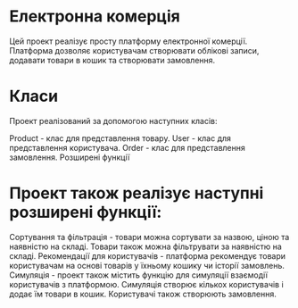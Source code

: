 
# Електронна комерція
Цей проект реалізує просту платформу електронної комерції. Платформа дозволяє користувачам створювати облікові записи, додавати товари в кошик та створювати замовлення.

# Класи
Проект реалізований за допомогою наступних класів:

Product - клас для представлення товару.
User - клас для представлення користувача.
Order - клас для представлення замовлення.
Розширені функції
# Проект також реалізує наступні розширені функції:

Сортування та фільтрація - товари можна сортувати за назвою, ціною та наявністю на складі. Товари також можна фільтрувати за наявністю на складі.
Рекомендації для користувачів - платформа рекомендує товари користувачам на основі товарів у їхньому кошику чи історії замовлень.
Симуляція - проект також містить функцію для симуляції взаємодії користувачів з платформою. Симуляція створює кількох користувачів і додає їм товари в кошик. Користувачі також створюють замовлення.
